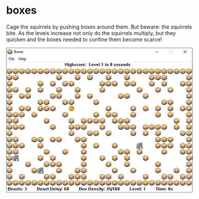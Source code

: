 # boxes

Cage the squirrels by pushing boxes around them. But beware: the squirrels bite. As the levels increase not only do the squirrels multiply, but they quicken and the boxes needed to confine them become scarce!

![Screenshot](boxes.jpg)
